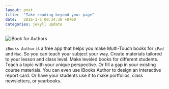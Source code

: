 ```yaml
---
layout: post
title:  "Take reading beyond your page"
date:   2016-1-5 00:34:30 +0700
categories: jekyll update
---
```


![iBook for Authors](https://www.dropbox.com/s/kznm88honmil2og/Screenshot%202016-01-05%2000.31.31.png?dl=0)

`iBooks Author` is a free app that helps you make Multi-Touch books for `iPad` and `Mac`. So you can teach your subject your way. Create materials tailored to your lesson and class level. Make leveled books for different students. Teach a topic with your unique perspective. Or fill a gap in your existing course materials. You can even use iBooks Author to design an interactive report card. Or have your students use it to make portfolios, class newsletters, or yearbooks.
